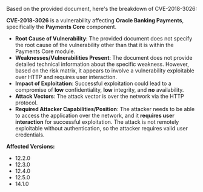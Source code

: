 Based on the provided document, here's the breakdown of CVE-2018-3026:

**CVE-2018-3026** is a vulnerability affecting **Oracle Banking Payments**, specifically the **Payments Core** component.

*   **Root Cause of Vulnerability**: The provided document does not specify the root cause of the vulnerability other than that it is within the Payments Core module.
*   **Weaknesses/Vulnerabilities Present**: The document does not provide detailed technical information about the specific weakness. However, based on the risk matrix, it appears to involve a vulnerability exploitable over HTTP and requires user interaction.
*   **Impact of Exploitation**: Successful exploitation could lead to a compromise of **low** confidentiality, **low** integrity, and **no** availability.
*   **Attack Vectors**: The attack vector is over the network via the HTTP protocol.
*   **Required Attacker Capabilities/Position**: The attacker needs to be able to access the application over the network, and it **requires user interaction** for successful exploitation. The attack is not remotely exploitable without authentication, so the attacker requires valid user credentials.

**Affected Versions:**
*   12.2.0
*   12.3.0
*   12.4.0
*   12.5.0
*   14.1.0